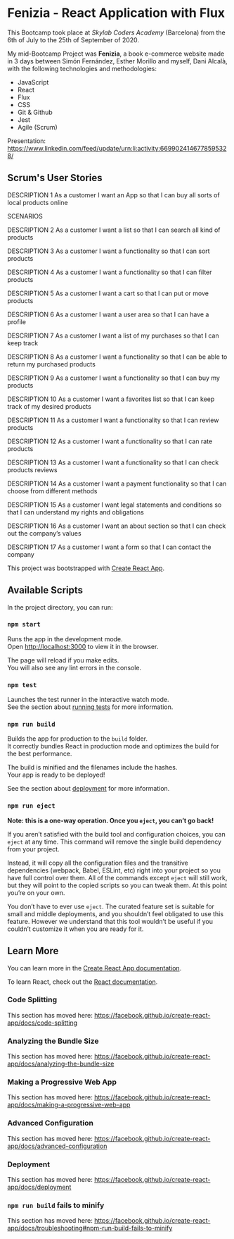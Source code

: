 # Fenizia - React Application with Flux

This Bootcamp took place at _Skylab Coders Academy_ (Barcelona) from the 6th of July to the 25th of September of 2020.

My mid-Bootcamp Project was **Fenizia**, a book e-commerce website made in 3 days between Simón Fernández, Esther Morillo and myself, Dani Alcalà, with the following technologies and methodologies:

- JavaScript
- React
- Flux
- CSS
- Git & Github
- Jest
- Agile (Scrum)

Presentation: https://www.linkedin.com/feed/update/urn:li:activity:6699024146778595328/

## Scrum's User Stories

DESCRIPTION 1 As a customer I want an App so that I can buy all sorts of local products online

SCENARIOS

DESCRIPTION 2 As a customer I want a list so that I can search all kind of products

DESCRIPTION 3 As a customer I want a functionality so that I can sort products

DESCRIPTION 4 As a customer I want a functionality so that I can filter products

DESCRIPTION 5 As a customer I want a cart so that I can put or move products

DESCRIPTION 6 As a customer I want a user area so that I can have a profile

DESCRIPTION 7 As a customer I want a list of my purchases so that I can keep track

DESCRIPTION 8 As a customer I want a functionality so that I can be able to return my purchased products

DESCRIPTION 9 As a customer I want a functionality so that I can buy my products

DESCRIPTION 10 As a customer I want a favorites list so that I can keep track of my desired products

DESCRIPTION 11 As a customer I want a functionality so that I can review products

DESCRIPTION 12 As a customer I want a functionality so that I can rate products

DESCRIPTION 13 As a customer I want a functionality so that I can check products reviews

DESCRIPTION 14 As a customer I want a payment functionality so that I can choose from different methods

DESCRIPTION 15 As a customer I want legal statements and conditions so that I can understand my rights and obligations

DESCRIPTION 16 As a customer I want an about section so that I can check out the company’s values

DESCRIPTION 17 As a customer I want a form so that I can contact the company


This project was bootstrapped with [Create React App](https://github.com/facebook/create-react-app).

## Available Scripts

In the project directory, you can run:

### `npm start`

Runs the app in the development mode.<br />
Open [http://localhost:3000](http://localhost:3000) to view it in the browser.

The page will reload if you make edits.<br />
You will also see any lint errors in the console.

### `npm test`

Launches the test runner in the interactive watch mode.<br />
See the section about [running tests](https://facebook.github.io/create-react-app/docs/running-tests) for more information.

### `npm run build`

Builds the app for production to the `build` folder.<br />
It correctly bundles React in production mode and optimizes the build for the best performance.

The build is minified and the filenames include the hashes.<br />
Your app is ready to be deployed!

See the section about [deployment](https://facebook.github.io/create-react-app/docs/deployment) for more information.

### `npm run eject`

**Note: this is a one-way operation. Once you `eject`, you can’t go back!**

If you aren’t satisfied with the build tool and configuration choices, you can `eject` at any time. This command will remove the single build dependency from your project.

Instead, it will copy all the configuration files and the transitive dependencies (webpack, Babel, ESLint, etc) right into your project so you have full control over them. All of the commands except `eject` will still work, but they will point to the copied scripts so you can tweak them. At this point you’re on your own.

You don’t have to ever use `eject`. The curated feature set is suitable for small and middle deployments, and you shouldn’t feel obligated to use this feature. However we understand that this tool wouldn’t be useful if you couldn’t customize it when you are ready for it.

## Learn More

You can learn more in the [Create React App documentation](https://facebook.github.io/create-react-app/docs/getting-started).

To learn React, check out the [React documentation](https://reactjs.org/).

### Code Splitting

This section has moved here: https://facebook.github.io/create-react-app/docs/code-splitting

### Analyzing the Bundle Size

This section has moved here: https://facebook.github.io/create-react-app/docs/analyzing-the-bundle-size

### Making a Progressive Web App

This section has moved here: https://facebook.github.io/create-react-app/docs/making-a-progressive-web-app

### Advanced Configuration

This section has moved here: https://facebook.github.io/create-react-app/docs/advanced-configuration

### Deployment

This section has moved here: https://facebook.github.io/create-react-app/docs/deployment

### `npm run build` fails to minify

This section has moved here: https://facebook.github.io/create-react-app/docs/troubleshooting#npm-run-build-fails-to-minify
